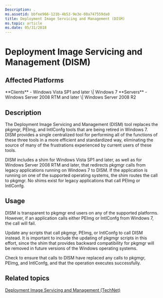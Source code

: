 ```yaml
---
Description: .
ms.assetid: bbfee966-121b-4b53-9e3e-08a747559da0
title: Deployment Image Servicing and Management (DISM)
ms.topic: article
ms.date: 05/31/2018
---
```


# Deployment Image Servicing and Management (DISM)

## Affected Platforms

<dl> **Clients** - Windows Vista SP1 and later \| Windows 7  
**Servers** - Windows Server 2008 RTM and later \| Windows Server 2008 R2  
</dl>

## Description

The Deployment Image Servicing and Management (DISM) tool replaces the pkgmgr, PEImg, and IntlConfg tools that are being retired in Windows 7. DISM provides a single centralized tool for performing all of the functions of these three tools in a more efficient and standardized way, eliminating the source of many of the frustrations experienced by current users of these tools.

DISM includes a shim for Windows Vista SP1 and later, as well as for Windows Server 2008 RTM and later, that redirects pkgmgr calls from legacy applications running on Windows 7 to DISM. If the application is running on one of the supported operating systems, the shim routes the call to pkgmgr. No shims exist for legacy applications that call PEImg or IntlConfg.

## Usage

DISM is transparent to pkgmgr end users on any of the supported platforms. However, if an application calls either PEImg or IntlConfg from Windows 7, the call will fail.

Update any scripts that call pkgmgr, PEImg, or IntlConfg to call DISM instead. It is important to include the updating of pkgmgr scripts in this effort, since the shim that provides backward compatibility for pkgmgr will be removed in future versions of the Windows operating systems.

Check to ensure that calls to DISM have replaced any calls to pkgmgr, PEImg, and IntlConfg, and that the operation executes successfully.

## Related topics

<dl> <dt>

[Deployment Image Servicing and Management (TechNet)](https://technet.microsoft.com/library/dd744256(WS.10).aspx)
</dt> </dl>

 

 



